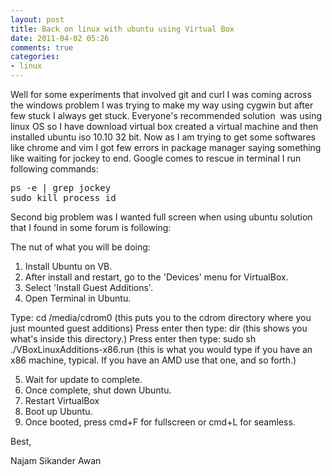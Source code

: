 ```yaml
---
layout: post
title: Back on linux with ubuntu using Virtual Box
date: 2011-04-02 05:26
comments: true
categories:
- linux
---
```

Well for some experiments that involved git and curl I was coming across the windows problem I was trying to make my way using cygwin but after few stuck I always get stuck. Everyone's recommended solution  was using linux OS so I have download virtual box created a virtual machine and then installed ubuntu iso 10.10 32 bit. Now as I am trying to get some softwares like chrome and vim I got few errors in package manager saying something like waiting for jockey to end. Google comes to rescue in terminal I run following commands:

<pre>
ps -e | grep jockey
sudo kill process_id
</pre>

Second big problem was I wanted full screen when using ubuntu solution that I found in some forum is following:

The nut of what you will be doing:

1. Install Ubuntu on VB.
2. After install and restart, go to the 'Devices' menu for VirtualBox.
3. Select 'Install Guest Additions'.
4. Open Terminal in Ubuntu.

Type:
cd /media/cdrom0 (this puts you to the cdrom directory where you just mounted guest additions)
Press enter then type:
dir (this shows you what's inside this directory.)
Press enter then type:
sudo sh ./VBoxLinuxAdditions-x86.run (this is what you would type if you have an x86 machine, typical. If you have an AMD use that one, and so forth.)

5. Wait for update to complete.
6. Once complete, shut down Ubuntu.
7. Restart VirtualBox
8. Boot up Ubuntu.
9. Once booted, press cmd+F for fullscreen or cmd+L for seamless.


Best,

Najam Sikander Awan

